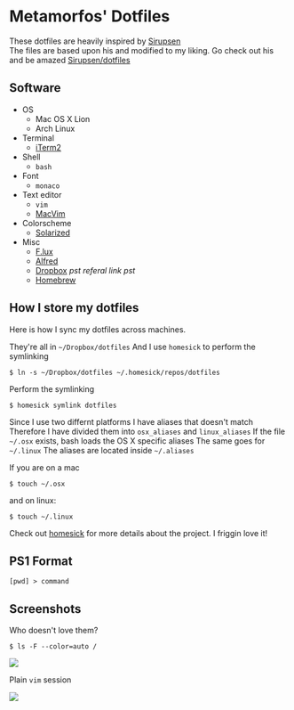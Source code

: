 # Metamorfos' Dotfiles
These dotfiles are heavily inspired by [Sirupsen](/Sirupsen)  
The files are based upon his and modified to my liking. Go check out his and be amazed [Sirupsen/dotfiles](/Sirupsen/dotfiles/)

## Software
* OS
    - Mac OS X Lion 
    - Arch Linux
* Terminal
    - [iTerm2](http://www.iterm2.com/)
* Shell
    - `bash`
* Font
    - `monaco`
* Text editor
    - `vim`
    - [MacVim](/b4winckler/macvim)
* Colorscheme 
    - [Solarized](/altercation/solarized)
* Misc
    - [F.lux](http://stereopsis.com/flux/)
    - [Alfred](http://alfredapp.com)
    - [Dropbox](http://db.tt/jy1BQci) *pst referal link pst*
    - [Homebrew](/mcxl/homebrew/)

## How I store my dotfiles
Here is how I sync my dotfiles across machines.

They're all in `~/Dropbox/dotfiles`
And I use `homesick` to perform the symlinking

    $ ln -s ~/Dropbox/dotfiles ~/.homesick/repos/dotfiles

Perform the symlinking 

    $ homesick symlink dotfiles

Since I use two differnt platforms I have aliases that doesn't match
Therefore I have divided them into `osx_aliases` and `linux_aliases`
If the file `~/.osx` exists, bash loads the OS X specific aliases
The same goes for `~/.linux`
The aliases are located inside `~/.aliases`

If you are on a mac

    $ touch ~/.osx

and on linux:

    $ touch ~/.linux

Check out [homesick](/technicalpickles/homesick) for more
details about the project. I friggin love it!
	
## PS1 Format
`[pwd] > command`

## Screenshots
Who doesn't love them?

    $ ls -F --color=auto / 

![](http://f.cl.ly/items/3x1t2U3t3Z410c33131Z/screenshot%202012-02-06%20kl.%2023.28.14.PNG)

Plain `vim` session

![](http://f.cl.ly/items/3x1t2U3t3Z410c33131Z/screenshot%202012-02-06%20kl.%2023.28.14.PNG)
